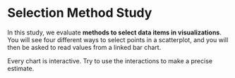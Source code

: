 # Selection Method Study

In this study, we evaluate **methods to select data items in visualizations**. You will see four different ways to select points in a scatterplot, and you will then be asked to read values from a linked bar chart. 

Every chart is interactive. Try to use the interactions to make a precise estimate. 
